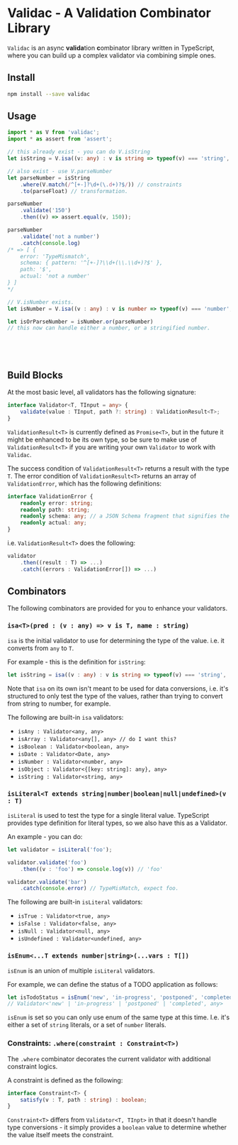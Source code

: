 # Validac - A **Valida**tion **C**ombinator Library

`Validac` is an async **valida**tion **c**ombinator library written in TypeScript, where you can build up a complex validator via combining simple ones.

## Install

```bash
npm install --save validac
```

## Usage

```typescript
import * as V from 'validac';
import * as assert from 'assert';

// this already exist - you can do V.isString
let isString = V.isa((v: any) : v is string => typeof(v) === 'string', 'string')

// also exist - use V.parseNumber
let parseNumber = isString
    .where(V.match(/^[+-]?\d+(\.d+)?$/)) // constraints
    .to(parseFloat) // transformation.

parseNumber
    .validate('150')
    .then((v) => assert.equal(v, 150));

parseNumber
    .validate('not a number')
    .catch(console.log)
/* => [ {
    error: 'TypeMismatch',
    schema: { pattern: '^[+-]?\\d+(\\.\\d+)?$' },
    path: '$',
    actual: 'not a number'
} ]
*/

// V.isNumber exists.
let isNumber = V.isa((v : any) : v is number => typeof(v) === 'number', 'number')

let isOrParseNumber = isNumber.or(parseNumber)
// this now can handle either a number, or a stringified number.






```

## Build Blocks

At the most basic level, all validators has the following signature:

```typescript
interface Validator<T, TInput = any> {
    validate(value : TInput, path ?: string) : ValidationResult<T>;
}
```

`ValidationResult<T>` is currently defined as `Promise<T>`, but in the future it might be enhanced to
be its own type, so be sure to make use of `ValidationResult<T>` if you are writing your own `Validator` to work with `Validac`.

The success condition of `ValidationResult<T>` returns a result with the type `T`. The error condition of `ValidationResult<T>`
returns an array of `ValidationError`, which has the following definitions:

```typescript
interface ValidationError {
    readonly error: string;
    readonly path: string;
    readonly schema: any; // a JSON Schema fragment that signifies the details for the particular error.
    readonly actual: any;
}
```

i.e. `ValidationResult<T>` does the following:

```typescript
validator
    .then((result : T) => ...)
    .catch((errors : ValidationError[]) => ...) 
```

## Combinators

The following combinators are provided for you to enhance your validators.

### `isa<T>(pred : (v : any) => v is T, name : string)`

`isa` is the initial validator to use for determining the type of the value. i.e. it converts from `any` to `T`.

For example - this is the definition for `isString`:

```typescript
let isString = isa((v : any) : v is string => typeof(v) === 'string', 'string')
```

Note that `isa` on its own isn't meant to be used for data conversions, i.e. it's structured to only test the type of the values, rather than trying to convert from string to number, for example.

The following are built-in `isa` validators:

* `isAny : Validator<any, any>`
* `isArray : Validator<any[], any> // do I want this?`
* `isBoolean : Validator<boolean, any>`
* `isDate : Validator<Date, any>`
* `isNumber : Validator<number, any>`
* `isObject : Validator<{[key: string]: any}, any>`
* `isString : Validator<string, any>`

### `isLiteral<T extends string|number|boolean|null|undefined>(v : T)`

`isLiteral` is used to test the type for a single literal value. TypeScript provides type definition for literal types, so we also have this as a Validator.

An example - you can do:

```typescript
let validator = isLiteral('foo');

validator.validate('foo')
    .then((v : 'foo') => console.log(v)) // 'foo'

validator.validate('bar')
    .catch(console.error) // TypeMisMatch, expect foo.
```

The following are built-in `isLiteral` validators:

* `isTrue : Validator<true, any>`
* `isFalse : Validator<false, any>`
* `isNull : Validator<null, any>`
* `isUndefined : Validator<undefined, any>`

### `isEnum<...T extends number|string>(...vars : T[])`

`isEnum` is an union of multiple `isLiteral` validators.

For example, we can define the status of a TODO application as follows:

```typescript
let isTodoStatus = isEnum('new', 'in-progress', 'postponed', 'completed')
// Validator<'new' | 'in-progress' | 'postponed' | 'completed', any>
```

`isEnum` is set so you can only use enum of the same type at this time. I.e. it's either a set of `string` literals, or a set of `number` literals.

### Constraints: `.where(constraint : Constraint<T>)`

The `.where` combinator decorates the current validator with additional constraint logics.

A constraint is defined as the following:

```typescript
interface Constraint<T> {
    satisfy(v : T, path : string) : boolean;
}
```

`Constraint<T>` differs from `Validator<T, TInpt>` in that it doesn't handle type conversions - it simply provides a `boolean` value to determine whether the value itself meets the constraint.




